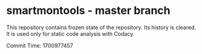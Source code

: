 # smartmontools - master branch

This repository contains frozen state of the repository.
Its history is cleared. It is used only for static code
analysis with Codacy.

Commit Time: 1700977457